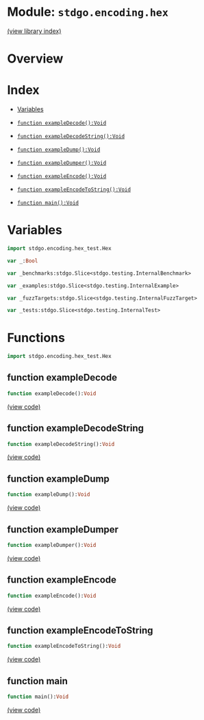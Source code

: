 # Module: `stdgo.encoding.hex`

[(view library index)](../../stdgo.md)


# Overview


# Index


- [Variables](<#variables>)

- [`function exampleDecode():Void`](<#function-exampledecode>)

- [`function exampleDecodeString():Void`](<#function-exampledecodestring>)

- [`function exampleDump():Void`](<#function-exampledump>)

- [`function exampleDumper():Void`](<#function-exampledumper>)

- [`function exampleEncode():Void`](<#function-exampleencode>)

- [`function exampleEncodeToString():Void`](<#function-exampleencodetostring>)

- [`function main():Void`](<#function-main>)

# Variables


```haxe
import stdgo.encoding.hex_test.Hex
```


```haxe
var _:Bool
```


```haxe
var _benchmarks:stdgo.Slice<stdgo.testing.InternalBenchmark>
```


```haxe
var _examples:stdgo.Slice<stdgo.testing.InternalExample>
```


```haxe
var _fuzzTargets:stdgo.Slice<stdgo.testing.InternalFuzzTarget>
```


```haxe
var _tests:stdgo.Slice<stdgo.testing.InternalTest>
```


# Functions


```haxe
import stdgo.encoding.hex_test.Hex
```


## function exampleDecode


```haxe
function exampleDecode():Void
```


[\(view code\)](<./Hex.hx#L9>)


## function exampleDecodeString


```haxe
function exampleDecodeString():Void
```


[\(view code\)](<./Hex.hx#L18>)


## function exampleDump


```haxe
function exampleDump():Void
```


[\(view code\)](<./Hex.hx#L26>)


## function exampleDumper


```haxe
function exampleDumper():Void
```


[\(view code\)](<./Hex.hx#L30>)


## function exampleEncode


```haxe
function exampleEncode():Void
```


[\(view code\)](<./Hex.hx#L3>)


## function exampleEncodeToString


```haxe
function exampleEncodeToString():Void
```


[\(view code\)](<./Hex.hx#L60>)


## function main


```haxe
function main():Void
```


[\(view code\)](<./Hex.hx#L41>)


